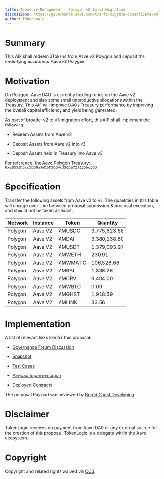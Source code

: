 ```yaml
---
title: Treasury Management - Polygon v2 to v3 Migration 
discussions: https://governance.aave.com/t/arfc-migrate-consolidate-polygon-treasury/12248
author: TokenLogic
---
```


# Summary

This AIP shall redeem aTokens from Aave v2 Polygon and deposit the underlying assets into Aave v3 Polygon. 

# Motivation

On Polygon, Aave DAO is currently holding funds on the Aave v2 deployment and also some small unproductive allocations within the Treasury. This AIP will improve DAOs Treasury performance by improving the overall capital efficiency and yield being generated.

As part of broader v2 to v3 migration effort, this AIP shall implement the following:
* Redeem Assets from Aave v2
* Deposit Assets from Aave v2 into v3

* Deposit Assets held in Treasury into Aave v3

For reference, the Aave Polygon Treasury: [`0xe8599F3cc5D38a9aD6F3684cd5CEa72f10Dbc383`](https://polygonscan.com/address/0xe8599F3cc5D38a9aD6F3684cd5CEa72f10Dbc383)

# Specification

Transfer the following assets from Aave v2 to v3. The quantities in this table will change over time between proposal submission & proposal execution, and should not be taken as exact.

|Network|Instance|Token|Quantity|
|---|---|---|---|
|Polygon|Aave V2|AMUSDC|3,775,623.68|
|Polygon|Aave V2|AMDAI|3,380,138.80|
|Polygon|Aave V2|AMUSDT|1,379,093.97|
|Polygon|Aave V2|AMWETH|230.91|
|Polygon|Aave V2|AMWMATIC|106,528.66|
|Polygon|Aave V2|AMBAL|1,336.76|
|Polygon|Aave V2|AMCRV|9,404.00|
|Polygon|Aave V2|AMWBTC|0.09|
|Polygon|Aave V2|AMGHST|1,918.59|
|Polygon|Aave V2|AMLINK|33.56|

# Implementation

A list of relevant links like for this proposal:

* [Governance Forum Discussion](https://governance.aave.com/t/arfc-migrate-consolidate-polygon-treasury/12248)

* [Snapshot](https://snapshot.org/#/aave.eth/proposal/0x1b816c12b6f547a1982198ffd0e36412390b05828b560c9edee4e8a6903c4882)

* [Test Cases](https://github.com/bgd-labs/aave-proposals/tree/main/src/AavePolygonTreasuryMigration_20230801/AavePolygonTreasuryMigration_20230801.t.sol)

* [Payload Implementation](https://github.com/bgd-labs/aave-proposals/tree/main/src/AavePolygonTreasuryMigration_20230801/AavePolygonTreasuryMigration_20230801.sol)

* [Deployed Contracts](https://polygonscan.com/address/0xc34a9391c08b64c4a9167d9e1e884b3735ce21b0#code)

The proposal Payload was reviewed by [Bored Ghost Developing](https://bgdlabs.com/).

# Disclaimer

TokenLogic receives no payment from Aave DAO or any external source for the creation of this proposal. TokenLogic is a delegate within the Aave ecosystem.

# Copyright

Copyright and related rights waived via [CC0](https://creativecommons.org/publicdomain/zero/1.0/).
